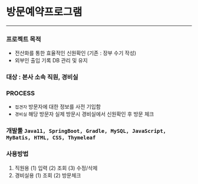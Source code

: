 # 방문예약프로그램
----- 

### 프로젝트 목적
- 전산화를 통한 효율적인 신원확인 (기존 : 장부 수기 작성)
- 외부인 출입 기록 DB 관리 및 유지

### 대상 : 본사 소속 직원, 경비실

### PROCESS 
- `접견자` 방문자에 대한 정보를 사전 기입함
- `경비실` 해당 방문자 실제 방문시 경비실에서 신원확인 후 방문 체크

### 개발툴 `Java11, SpringBoot, Gradle, MySQL, JavaScript, MyBatis, HTML, CSS, Thymeleaf`

### 사용방법  
1. 직원용
(1) 입력
(2) 조회
(3) 수정/삭제
2.  경비실용
(1) 조회
(2) 방문체크
